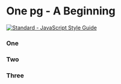 # One pg - A Beginning

[![Standard - JavaScript Style Guide](https://cdn.rawgit.com/standard/standard/master/badge.svg)](https://github.com/standard/standard)

### One

### Two

### Three
